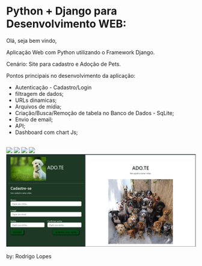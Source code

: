 # Python + Django para Desenvolvimento WEB:

Olá, seja bem vindo, 

Aplicação Web com Python utilizando o Framework Django.

Cenário: Site para cadastro e Adoção de Pets.

Pontos principais no desenvolvimento da aplicação:

- Autenticação - Cadastro/Login
- filtragem de dados;
- URLs dinamicas;
- Arquivos de mídia;
- Criação/Busca/Remoção de tabela no Banco de Dados - SqLite;
- Envio de email;
- API;
- Dashboard com chart Js;
  
<br>

<img src="https://img.shields.io/badge/PyStack-ADO.TE-green">
<img src="https://img.shields.io/badge/Python-3.11.1-yellowgreen">
<img src="https://img.shields.io/badge/Django-4.1.5-sucess">
<img src="https://img.shields.io/badge/Pyllow-9.4.0-lightgrey">
<br>








<img src="img-rdm/print.jpg" alt="My cool logo"/>





by: Rodrigo Lopes
